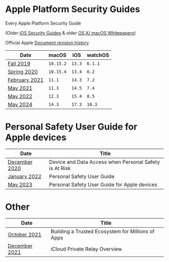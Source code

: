 # Apple Platform Security Guides
Every Apple Platform Security Guide

(Older [iOS Security Guides](https://github.com/0xmachos/iOS-Security-Guides) & older [OS X/ macOS Whitepapers](https://github.com/0xmachos/mac-white-papers))

Official Apple [Document revision history](https://support.apple.com/en-gb/guide/security/secb82d6b274/web)

| Date            |    macOS    | iOS    | watchOS |
| ----            | ----------- | ------ |-------- |
| [Fall 2019](https://github.com/0xmachos/Apple-Platform-Security-Guides/blob/master/2019-fall-apple-platform-security-guide.pdf)   | `10.15.2`   | `13.3` | `6.1.1` |
| [Spring 2020](https://github.com/0xmachos/Apple-Platform-Security-Guides/blob/master/2020-spring-apple-platform-security-guide.pdf) | `10.15.4` | `13.4` | `6.2` |
| [February 2021](https://github.com/0xmachos/Apple-Platform-Security-Guides/blob/master/2021-february-apple-platform-security-guide.pdf) | `11.1` | `14.3` | `7.2`|
| [May 2021](https://github.com/0xmachos/Apple-Platform-Security-Guides/blob/master/2021-may-apple-platform-security-guide.pdf) | `11.3` | `14.5` | `7.4` |
| [May 2022](https://github.com/0xmachos/Apple-Platform-Security-Guides/blob/master/2022-may-apple-platform-security-guide.pdf) | `12.3` | `15.4` | `8.5` |
| [May 2024](https://github.com/0xmachos/Apple-Platform-Security-Guides/blob/master/2024-may-apple-platform-security-guide.pdf) | `14.3` | `17.3` | `10.3` |


# Personal Safety User Guide for Apple devices

| Date            | Title |
| ----            | ----- |
| [December 2020](https://github.com/0xmachos/Apple-Platform-Security-Guides/blob/master/2020-december-device-and-data-access-when-personal-safety-is-at-risk.pdf) | Device and Data Access when Personal Safety is At Risk |
| [January 2022](https://github.com/0xmachos/Apple-Platform-Security-Guides/blob/master/2022-january-personal-safety-user-guide.pdf) | Personal Safety User Guide |
| [May 2023](https://github.com/0xmachos/Apple-Platform-Security-Guides/blob/master/2023-may-personal-safety-user-guide.pdf) | Personal Safety User Guide for Apple devices |

# Other
| Date | Title |
| ---- | ----- |
| [October 2021](https://github.com/0xmachos/Apple-Platform-Security-Guides/blob/master/2021-october-Building_a_Trusted_Ecosystem_for_Millions_of_Apps_A_Threat_Analysis_of_Sideloading.pdf) | Building a Trusted Ecosystem for Millions of Apps |
| [December 2021](https://github.com/0xmachos/Apple-Platform-Security-Guides/blob/master/2021-december-iCloud_Private_Relay_Overview.PDF) | iCloud Private Relay Overview |
